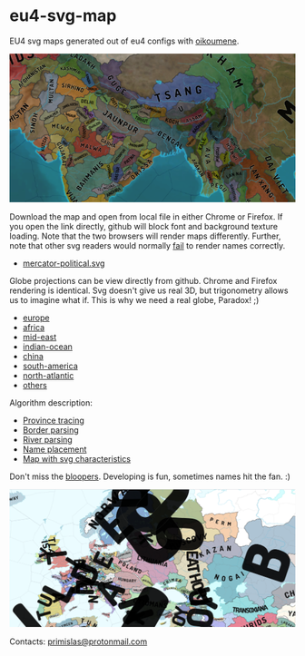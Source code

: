 # eu4-svg-map
EU4 svg maps generated out of eu4 configs with [oikoumene](https://github.com/primislas/oikoumene).

![](docs/images/banner.png)

Download the map and open from local file in either Chrome or Firefox. 
If you open the link directly, github will block font and background texture loading. 
Note that the two browsers will render maps differently. Further, note
that other svg readers would normally [fail](docs/pages/svg-rendering.md)
to render names correctly.
* <a href="https://raw.githubusercontent.com/primislas/eu4-svg-map/49c741c04850f28b645940a8af6c445b81bfb3aa/maps/mercator-political-1.30.0.svg" download>mercator-political.svg</a>

Globe projections can be view directly from github. Chrome and Firefox rendering is identical.
Svg doesn't give us real 3D, but trigonometry allows us to imagine what if.
This is why we need a real globe, Paradox! ;)
* [europe](https://raw.githubusercontent.com/primislas/eu4-svg-map/master/maps/globe-europe.svg)
* [africa](https://raw.githubusercontent.com/primislas/eu4-svg-map/master/maps/globe-africa.svg)
* [mid-east](https://raw.githubusercontent.com/primislas/eu4-svg-map/master/maps/globe-mid-east.svg)
* [indian-ocean](https://raw.githubusercontent.com/primislas/eu4-svg-map/master/maps/globe-indian-ocean.svg)
* [china](https://raw.githubusercontent.com/primislas/eu4-svg-map/master/maps/globe-china.svg)
* [south-america](https://raw.githubusercontent.com/primislas/eu4-svg-map/master/maps/globe-america-south.svg)
* [north-atlantic](https://raw.githubusercontent.com/primislas/eu4-svg-map/69ff5e1d843b103f4dee002518a1c3d5355f8087/maps/globe-atlantic-north.svg)
* [others](maps)

Algorithm description:
* [Province tracing](docs/pages/province-tracing.md)
* [Border parsing](docs/pages/border-parsing.md)
* [River parsing](docs/pages/river-parsing.md)
* [Name placement](docs/pages/name-placement.md)
* [Map with svg characteristics](docs/pages/svg-rendering.md)

Don't miss the [bloopers](bloopers). Developing is fun,
sometimes names hit the fan. :)

![hit-the-fan](bloopers/names-hit-the-fan.png)

Contacts: primislas@protonmail.com
